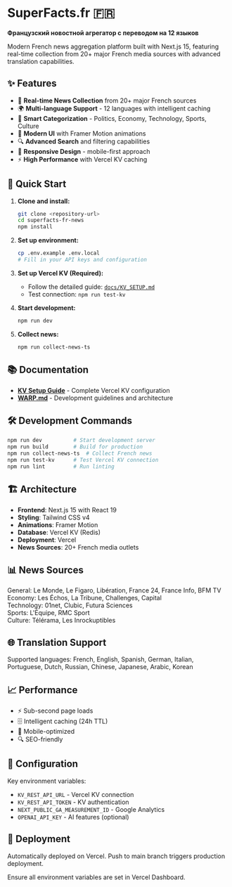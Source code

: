 # SuperFacts.fr 🇫🇷

**Французский новостной агрегатор с переводом на 12 языков**

Modern French news aggregation platform built with Next.js 15, featuring real-time collection from 20+ major French media sources with advanced translation capabilities.

## ✨ Features

- 📰 **Real-time News Collection** from 20+ major French sources
- 🌍 **Multi-language Support** - 12 languages with intelligent caching
- 🎯 **Smart Categorization** - Politics, Economy, Technology, Sports, Culture
- 💨 **Modern UI** with Framer Motion animations
- 🔍 **Advanced Search** and filtering capabilities
- 📱 **Responsive Design** - mobile-first approach
- ⚡ **High Performance** with Vercel KV caching

## 🚀 Quick Start

1. **Clone and install:**
   ```bash
   git clone <repository-url>
   cd superfacts-fr-news
   npm install
   ```

2. **Set up environment:**
   ```bash
   cp .env.example .env.local
   # Fill in your API keys and configuration
   ```

3. **Set up Vercel KV (Required):**
   - Follow the detailed guide: [`docs/KV_SETUP.md`](./docs/KV_SETUP.md)
   - Test connection: `npm run test-kv`

4. **Start development:**
   ```bash
   npm run dev
   ```

5. **Collect news:**
   ```bash
   npm run collect-news-ts
   ```

## 📚 Documentation

- **[KV Setup Guide](./docs/KV_SETUP.md)** - Complete Vercel KV configuration
- **[WARP.md](./WARP.md)** - Development guidelines and architecture

## 🛠️ Development Commands

```bash
npm run dev          # Start development server
npm run build        # Build for production
npm run collect-news-ts  # Collect French news
npm run test-kv      # Test Vercel KV connection
npm run lint         # Run linting
```

## 🏗️ Architecture

- **Frontend**: Next.js 15 with React 19
- **Styling**: Tailwind CSS v4
- **Animations**: Framer Motion
- **Database**: Vercel KV (Redis)
- **Deployment**: Vercel
- **News Sources**: 20+ French media outlets

## 📊 News Sources

General: Le Monde, Le Figaro, Libération, France 24, France Info, BFM TV  
Economy: Les Échos, La Tribune, Challenges, Capital  
Technology: 01net, Clubic, Futura Sciences  
Sports: L'Équipe, RMC Sport  
Culture: Télérama, Les Inrockuptibles  

## 🌐 Translation Support

Supported languages: French, English, Spanish, German, Italian, Portuguese, Dutch, Russian, Chinese, Japanese, Arabic, Korean

## 📈 Performance

- ⚡ Sub-second page loads
- 🗄️ Intelligent caching (24h TTL)
- 📱 Mobile-optimized
- 🔍 SEO-friendly

## 🔧 Configuration

Key environment variables:
- `KV_REST_API_URL` - Vercel KV connection
- `KV_REST_API_TOKEN` - KV authentication
- `NEXT_PUBLIC_GA_MEASUREMENT_ID` - Google Analytics
- `OPENAI_API_KEY` - AI features (optional)

## 🚢 Deployment

Automatically deployed on Vercel. Push to main branch triggers production deployment.

Ensure all environment variables are set in Vercel Dashboard.
